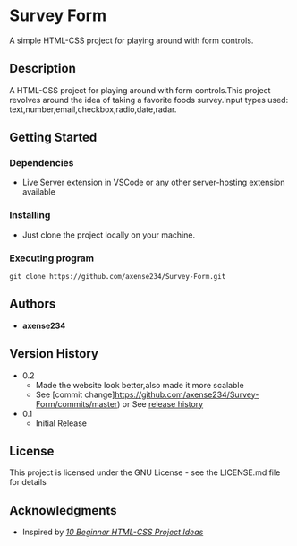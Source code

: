# **Survey Form**

A simple HTML-CSS project for playing around with form controls.

## **Description**

A HTML-CSS project for playing around with form controls.This project revolves around the idea of taking a favorite foods survey.Input types used: text,number,email,checkbox,radio,date,radar.

## **Getting Started**

### Dependencies

- Live Server extension in VSCode or any other server-hosting extension available

### Installing

- Just clone the project locally on your machine.

### Executing program

```
git clone https://github.com/axense234/Survey-Form.git
```

## **Authors**

- **axense234**

## **Version History**

- 0.2
  - Made the website look better,also made it more scalable
  - See [commit change]https://github.com/axense234/Survey-Form/commits/master) or See [release history](https://github.com/axense234/Survey-Form/releases)
- 0.1
  - Initial Release

## **License**

This project is licensed under the GNU License - see the LICENSE.md file for details

## **Acknowledgments**

- Inspired by [_10 Beginner HTML-CSS Project Ideas_](https://www.geeksforgeeks.org/top-10-projects-for-beginners-to-practice-html-and-css-skills/)
